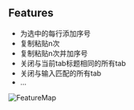 Features
--------
- 为选中的每行添加序号
- 复制粘贴n次
- 复制粘贴n次并加序号
- 关闭与当前tab标题相同的所有tab
- 关闭与输入匹配的所有tab
- ...

![FeatureMap](http://ww1.sinaimg.cn/large/71e00c7bly1g51t6cpo3fg20o60esx6f.gif)
